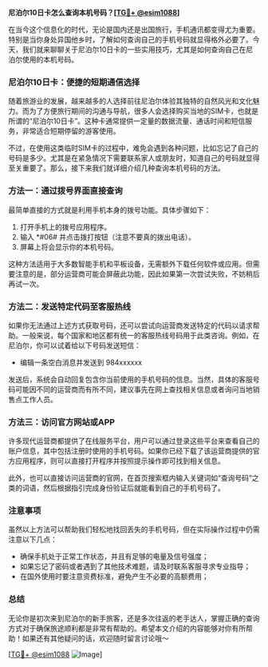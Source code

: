 **尼泊尔10日卡怎么查询本机号码？[[TG💪+ @esim1088](https://t.me/s/esim1088)]**

在当今这个信息化的时代，无论是国内还是出国旅行，手机通讯都变得尤为重要。特别是当你身处异国他乡时，了解如何查询自己的手机号码就显得格外必要了。今天，我们就来聊聊关于尼泊尔10日卡的一些实用技巧，尤其是如何查询自己在尼泊尔使用的本机号码。

### 尼泊尔10日卡：便捷的短期通信选择

随着旅游业的发展，越来越多的人选择前往尼泊尔体验其独特的自然风光和文化魅力。而为了方便旅行期间的沟通与导航，很多人会选择购买当地的SIM卡，也就是所谓的“尼泊尔10日卡”。这种卡通常提供一定量的数据流量、通话时间和短信服务，非常适合短期停留的游客使用。

不过，在使用这类临时SIM卡的过程中，难免会遇到各种问题，比如忘记了自己的号码是多少。尤其是在紧急情况下需要联系家人或朋友时，知道自己的号码就显得至关重要了。那么，接下来我们就详细介绍几种查询本机号码的方法。

### 方法一：通过拨号界面直接查询

最简单直接的方式就是利用手机本身的拨号功能。具体步骤如下：

1. 打开手机上的拨号应用程序。
2. 输入 *#06# 并点击拨打按钮（注意不要真的拨出电话）。
3. 屏幕上将会显示你的本机号码。

这种方法适用于大多数智能手机和平板设备，无需额外下载任何软件或应用。但需要注意的是，部分运营商可能会屏蔽此功能，因此如果第一次尝试失败，不妨稍后再试一次。

### 方法二：发送特定代码至客服热线

如果你无法通过上述方式获取号码，还可以尝试向运营商发送特定的代码以请求帮助。一般来说，每个国家和地区都有统一的客服热线号码用于此类咨询。例如，在尼泊尔，你可以试着给以下号码发送短信：

- 编辑一条空白消息并发送到 984xxxxxx

发送后，系统会自动回复包含你当前使用的手机号码的信息。当然，具体的客服号码可能因不同的运营商而有所不同，建议事先在网上查找相关信息或者询问当地销售点工作人员。

### 方法三：访问官方网站或APP

许多现代运营商都提供了在线服务平台，用户可以通过登录这些平台来查看自己的账户信息，其中包括注册时使用的手机号码。如果你已经下载了该运营商提供的官方应用程序，则可以直接打开程序并按照提示操作即可找到相关信息。

此外，也可以直接访问运营商的官网，在首页搜索框内输入关键词如“查询号码”之类的词语，然后根据指引完成身份验证后就能看到自己的手机号码了。

### 注意事项

虽然以上方法可以帮助我们轻松地找回丢失的手机号码，但在实际操作过程中仍需注意以下几点：

- 确保手机处于正常工作状态，并且有足够的电量及信号强度；
- 如果忘记了密码或者遇到了其他技术难题，请及时联系客服寻求专业指导；
- 在国外使用时要注意资费标准，避免产生不必要的高额费用；

### 总结

无论你是初次来到尼泊尔的新手旅客，还是多次往返的老手达人，掌握正确的查询方式对于确保旅途顺利都是非常有帮助的。希望本文介绍的内容能够对你有所帮助！如果还有其他疑问的话，欢迎随时留言讨论哦～

[[TG💪+ @esim1088](https://t.me/s/esim1088) ![Image](https://i.postimg.cc/4NQfJmqS/Snipaste-2025-05-13-00-14-12.png)]